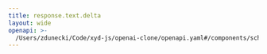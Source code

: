 ```yaml
---
title: response.text.delta
layout: wide
openapi: >-
  /Users/zdunecki/Code/xyd-js/openai-clone/openapi.yaml#/components/schemas/RealtimeServerEventResponseTextDelta
---
```


